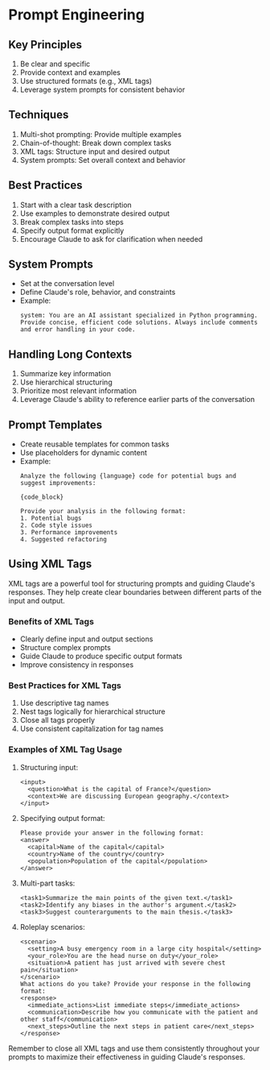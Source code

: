# Prompt Engineering

## Key Principles
1. Be clear and specific
2. Provide context and examples
3. Use structured formats (e.g., XML tags)
4. Leverage system prompts for consistent behavior

## Techniques
1. Multi-shot prompting: Provide multiple examples
2. Chain-of-thought: Break down complex tasks
3. XML tags: Structure input and desired output
4. System prompts: Set overall context and behavior

## Best Practices
1. Start with a clear task description
2. Use examples to demonstrate desired output
3. Break complex tasks into steps
4. Specify output format explicitly
5. Encourage Claude to ask for clarification when needed

## System Prompts
- Set at the conversation level
- Define Claude's role, behavior, and constraints
- Example:
  ```
  system: You are an AI assistant specialized in Python programming. 
  Provide concise, efficient code solutions. Always include comments 
  and error handling in your code.
  ```

## Handling Long Contexts
1. Summarize key information
2. Use hierarchical structuring
3. Prioritize most relevant information
4. Leverage Claude's ability to reference earlier parts of the conversation

## Prompt Templates
- Create reusable templates for common tasks
- Use placeholders for dynamic content
- Example:
  ```
  Analyze the following {language} code for potential bugs and 
  suggest improvements:

  {code_block}

  Provide your analysis in the following format:
  1. Potential bugs
  2. Code style issues
  3. Performance improvements
  4. Suggested refactoring
  ```

## Using XML Tags
XML tags are a powerful tool for structuring prompts and guiding Claude's responses. They help create clear boundaries between different parts of the input and output.

### Benefits of XML Tags
- Clearly define input and output sections
- Structure complex prompts
- Guide Claude to produce specific output formats
- Improve consistency in responses

### Best Practices for XML Tags
1. Use descriptive tag names
2. Nest tags logically for hierarchical structure
3. Close all tags properly
4. Use consistent capitalization for tag names

### Examples of XML Tag Usage

1. Structuring input:
   ```
   <input>
     <question>What is the capital of France?</question>
     <context>We are discussing European geography.</context>
   </input>
   ```

2. Specifying output format:
   ```
   Please provide your answer in the following format:
   <answer>
     <capital>Name of the capital</capital>
     <country>Name of the country</country>
     <population>Population of the capital</population>
   </answer>
   ```

3. Multi-part tasks:
   ```
   <task1>Summarize the main points of the given text.</task1>
   <task2>Identify any biases in the author's argument.</task2>
   <task3>Suggest counterarguments to the main thesis.</task3>
   ```

4. Roleplay scenarios:
   ```
   <scenario>
     <setting>A busy emergency room in a large city hospital</setting>
     <your_role>You are the head nurse on duty</your_role>
     <situation>A patient has just arrived with severe chest pain</situation>
   </scenario>
   What actions do you take? Provide your response in the following format:
   <response>
     <immediate_actions>List immediate steps</immediate_actions>
     <communication>Describe how you communicate with the patient and other staff</communication>
     <next_steps>Outline the next steps in patient care</next_steps>
   </response>
   ```

Remember to close all XML tags and use them consistently throughout your prompts to maximize their effectiveness in guiding Claude's responses.
